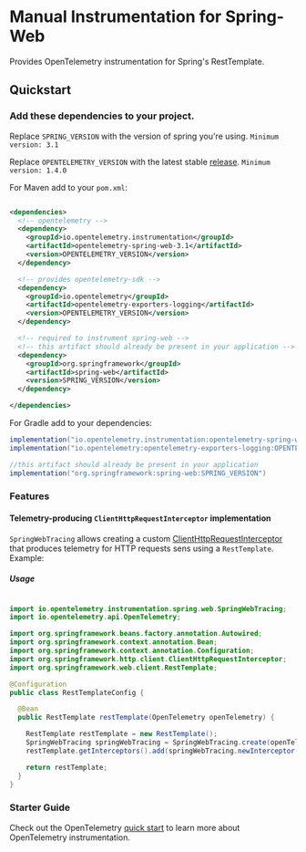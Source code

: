 # Manual Instrumentation for Spring-Web

Provides OpenTelemetry instrumentation for Spring's RestTemplate.

## Quickstart

### Add these dependencies to your project.

Replace `SPRING_VERSION` with the version of spring you're using.
`Minimum version: 3.1`

Replace `OPENTELEMETRY_VERSION` with the latest
stable [release](https://mvnrepository.com/artifact/io.opentelemetry).
`Minimum version: 1.4.0`

For Maven add to your `pom.xml`:

```xml

<dependencies>
  <!-- opentelemetry -->
  <dependency>
    <groupId>io.opentelemetry.instrumentation</groupId>
    <artifactId>opentelemetry-spring-web-3.1</artifactId>
    <version>OPENTELEMETRY_VERSION</version>
  </dependency>

  <!-- provides opentelemetry-sdk -->
  <dependency>
    <groupId>io.opentelemetry</groupId>
    <artifactId>opentelemetry-exporters-logging</artifactId>
    <version>OPENTELEMETRY_VERSION</version>
  </dependency>

  <!-- required to instrument spring-web -->
  <!-- this artifact should already be present in your application -->
  <dependency>
    <groupId>org.springframework</groupId>
    <artifactId>spring-web</artifactId>
    <version>SPRING_VERSION</version>
  </dependency>

</dependencies>
```

For Gradle add to your dependencies:

```groovy
implementation("io.opentelemetry.instrumentation:opentelemetry-spring-web-3.1:OPENTELEMETRY_VERSION")
implementation("io.opentelemetry:opentelemetry-exporters-logging:OPENTELEMETRY_VERSION")

//this artifact should already be present in your application
implementation("org.springframework:spring-web:SPRING_VERSION")
```

### Features

#### Telemetry-producing `ClientHttpRequestInterceptor` implementation

`SpringWebTracing` allows creating a
custom [ClientHttpRequestInterceptor](https://docs.spring.io/spring/docs/current/javadoc-api/org/springframework/http/client/ClientHttpRequestInterceptor.html)
that produces telemetry for HTTP requests sens using a `RestTemplate`. Example:

##### Usage

```java

import io.opentelemetry.instrumentation.spring.web.SpringWebTracing;
import io.opentelemetry.api.OpenTelemetry;

import org.springframework.beans.factory.annotation.Autowired;
import org.springframework.context.annotation.Bean;
import org.springframework.context.annotation.Configuration;
import org.springframework.http.client.ClientHttpRequestInterceptor;
import org.springframework.web.client.RestTemplate;

@Configuration
public class RestTemplateConfig {

  @Bean
  public RestTemplate restTemplate(OpenTelemetry openTelemetry) {

    RestTemplate restTemplate = new RestTemplate();
    SpringWebTracing springWebTracing = SpringWebTracing.create(openTelemetry);
    restTemplate.getInterceptors().add(springWebTracing.newInterceptor());

    return restTemplate;
  }
}
```

### Starter Guide

Check out the
OpenTelemetry [quick start](https://github.com/open-telemetry/opentelemetry-java/blob/master/QUICKSTART.md)
to learn more about OpenTelemetry instrumentation.
